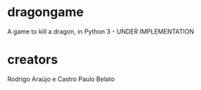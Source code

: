 # dragongame

A game to kill a dragon, in Python 3 - UNDER IMPLEMENTATION

# creators
Rodrigo Araújo e Castro
Paulo Belato

